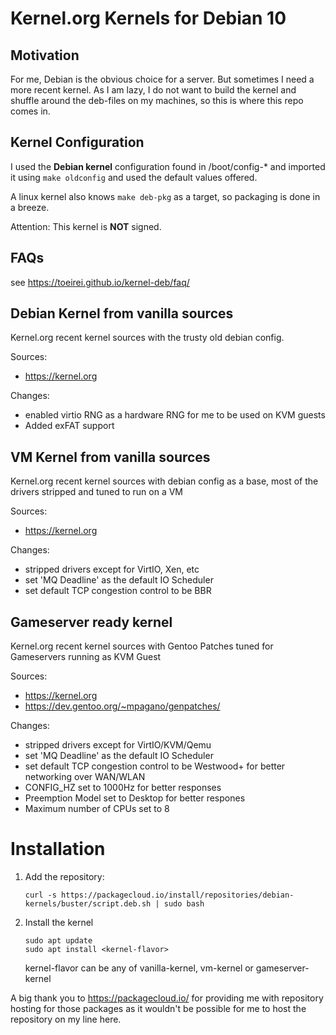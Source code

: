 # Kernel.org Kernels for Debian 10

## Motivation

For me, Debian is the obvious choice for a server. But sometimes I need a more
recent kernel. As I am lazy, I do not want to build the kernel and shuffle 
around the deb-files on my machines, so this is where this repo comes in.

## Kernel Configuration

I used the **Debian kernel** configuration found in /boot/config-* and imported 
it using `make oldconfig` and used the default values offered.

A linux kernel also knows `make deb-pkg` as a target, so packaging is done in 
a breeze.

Attention: This kernel is **NOT** signed.

## FAQs

see https://toeirei.github.io/kernel-deb/faq/

## Debian Kernel from vanilla sources

Kernel.org recent kernel sources with the trusty old debian config.

Sources: 
- https://kernel.org

Changes:
- enabled virtio RNG as a hardware RNG for me to be used on KVM guests
- Added exFAT support

## VM Kernel from vanilla sources

Kernel.org recent kernel sources with debian config as a base, most of
the drivers stripped and tuned to run on a VM

Sources:
 - https://kernel.org

Changes:
- stripped drivers except for VirtIO, Xen, etc
- set 'MQ Deadline' as the default IO Scheduler 
- set default TCP congestion control to be BBR

## Gameserver ready kernel

Kernel.org recent kernel sources with Gentoo Patches tuned for Gameservers
running as KVM Guest

Sources: 
- https://kernel.org
- https://dev.gentoo.org/~mpagano/genpatches/

Changes:
- stripped drivers except for VirtIO/KVM/Qemu
- set 'MQ Deadline' as the default IO Scheduler
- set default TCP congestion control to be Westwood+ for better networking over WAN/WLAN
- CONFIG_HZ set to 1000Hz for better responses
- Preemption Model set to Desktop for better respones
- Maximum number of CPUs set to 8

# Installation

1. Add the repository:
   ```
   curl -s https://packagecloud.io/install/repositories/debian-kernels/buster/script.deb.sh | sudo bash
   ```

2. Install the kernel
   ```
   sudo apt update
   sudo apt install <kernel-flavor>
   ```
   kernel-flavor can be any of vanilla-kernel, vm-kernel or gameserver-kernel

A big thank you to https://packagecloud.io/ for providing me with repository hosting for those packages as it wouldn't be possible for me to host the repository on my line here.
